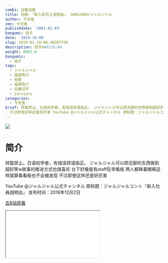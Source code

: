 ```yaml
---
combi: 加鲁加鲁
title: 短剧-「新入职员工说明会」 JARUJARU/ジャルジャル
author: 今天鱼
zmz: 今天鱼
publishdate: '2001-01-03'
bangumi: 段子
date: '2019-10-08'
slug: 2019-01-10-NA-40387790
description: 段子&#8226;NA
weight: 8992.0
bangumis:
  - 段子
tags:
  - ジャルジャル
  - 福徳秀介
  - 短剧
  - 福德秀介
  - 后藤淳平
  - jarujaru
categories:
  - 今天鱼
brief: 转载禁止。日语初学者，有错误烦请指正。 ジャルジャル可以把无聊的东西做到超好笑w故事的推进方式也很喜欢 台下好像是有staff在举看板 两人都眯着眼睛这样就算看看板也不会被发现
  不过即使这样还是好厉害 YouTube @ジャルジャル公式チャンネル 原标题：ジャルジャルコント『新入社員説明会』 发布时间：2016年12月2日
---
```

![](https://i.imgur.com/cLpNFoE.jpg)
# 简介  
转载禁止。日语初学者，有错误烦请指正。
ジャルジャル可以把无聊的东西做到超好笑w故事的推进方式也很喜欢
台下好像是有staff在举看板 两人都眯着眼睛这样就算看看板也不会被发现
不过即使这样还是好厉害

YouTube @ジャルジャル公式チャンネル
原标题：ジャルジャルコント『新入社員説明会』
发布时间：2016年12月2日  

[去B站观看](https://www.bilibili.com/video/av40387790/)
<div class ="resp-container"><iframe class="testiframe" src="//player.bilibili.com/player.html?aid=40387790"", scrolling="no", allowfullscreen="true" > </iframe></div> 
